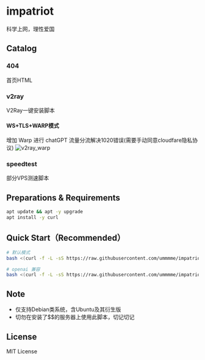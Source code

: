 # impatriot
科学上网，理性爱国

## Catalog
### 404
首页HTML

### v2ray
V2Ray一键安装脚本

#### WS+TLS+WARP模式
增加 Warp 进行 chatGPT 流量分流解决1020错误(需要手动同意cloudfare隐私协议)
![v2ray_warp](../../../assets/img/v2ray_warp.png)

### speedtest
部分VPS测速脚本

## Preparations & Requirements
```bash
apt update && apt -y upgrade 
apt install -y curl
```

## Quick Start（Recommended）
```bash
# 默认模式
bash <(curl -f -L -sS https://raw.githubusercontent.com/ummmme/impatriot/master/v2ray/ws_tls/install.sh)

# openai 兼容 
bash <(curl -f -L -sS https://raw.githubusercontent.com/ummmme/impatriot/master/v2ray/ws_tls_warp/install.sh)
```

## Note
- 仅支持Debian类系统，含Ubuntu及其衍生版
- 切勿在安装了$$的服务器上使用此脚本，切记切记

## License
MIT License
